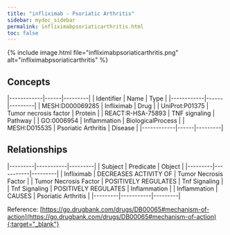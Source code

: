 ```yaml
---
title: "infliximab - Psoriatic Arthritis"
sidebar: mydoc_sidebar
permalink: infliximabpsoriaticarthritis.html
toc: false 
---
```


{% include image.html file="infliximabpsoriaticarthritis.png" alt="infliximabpsoriaticarthritis" %}

## Concepts

|------------|------|---------|
| Identifier | Name | Type    |
|------------|------|---------|
| MESH:D000069285 | Infliximab | Drug |
| UniProt:P01375 | Tumor necrosis factor | Protein |
| REACT:R-HSA-75893 | TNF signaling | Pathway |
| GO:0006954 | Inflammation | BiologicalProcess |
| MESH:D015535 | Psoriatic Arthritis | Disease |
|------------|------|---------|

## Relationships

|---------|-----------|---------|
| Subject | Predicate | Object  |
|---------|-----------|---------|
| Infliximab | DECREASES ACTIVITY OF | Tumor Necrosis Factor |
| Tumor Necrosis Factor | POSITIVELY REGULATES | Tnf Signaling |
| Tnf Signaling | POSITIVELY REGULATES | Inflammation |
| Inflammation | CAUSES | Psoriatic Arthritis |
|---------|-----------|---------|

Reference: [https://go.drugbank.com/drugs/DB00065#mechanism-of-action](https://go.drugbank.com/drugs/DB00065#mechanism-of-action){:target="_blank"}